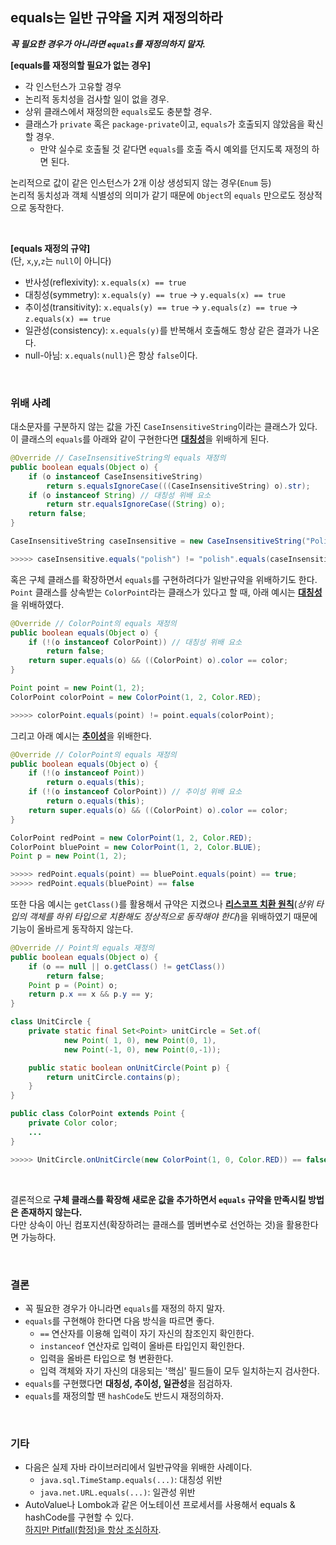 ## equals는 일반 규약을 지켜 재정의하라

***꼭 필요한 경우가 아니라면 `equals`를 재정의하지 말자.***

**[equals를 재정의할 필요가 없는 경우]**

- 각 인스턴스가 고유할 경우
- 논리적 동치성을 검사할 일이 없을 경우.
- 상위 클래스에서 재정의한 `equals`로도 충분할 경우.
- 클래스가 `private` 혹은 `package-private`이고, `equals`가 호출되지 않았음을 확신할 경우.
  - 만약 실수로 호출될 것 같다면 `equals`를 호출 즉시 예외를 던지도록 재정의 하면 된다.

논리적으로 값이 같은 인스턴스가 2개 이상 생성되지 않는 경우(`Enum` 등)  
논리적 동치성과 객체 식별성의 의미가 같기 때문에 `Object`의 `equals` 만으로도 정상적으로 동작한다.

<br>

**[equals 재정의 규약]**  
(단, `x`,`y`,`z`는 `null`이 아니다)

- 반사성(reflexivity): `x.equals(x) == true`
- 대칭성(symmetry): `x.equals(y) == true` → `y.equals(x) == true`
- 추이성(transitivity): `x.equals(y) == true` → `y.equals(z) == true` → `z.equals(x) == true`
- 일관성(consistency): `x.equals(y)`를 반복해서 호출해도 항상 같은 결과가 나온다.
- null-아님: `x.equals(null)`은 항상 `false`이다.

<br>

### 위배 사례

대소문자를 구분하지 않는 값을 가진 `CaseInsensitiveString`이라는 클래스가 있다.  
이 클래스의 `equals`를 아래와 같이 구현한다면 <ins>**대칭성**</ins>을 위배하게 된다.

```java
@Override // CaseInsensitiveString의 equals 재정의
public boolean equals(Object o) {
    if (o instanceof CaseInsensitiveString)
        return s.equalsIgnoreCase(((CaseInsensitiveString) o).str);
    if (o instanceof String) // 대칭성 위배 요소
        return str.equalsIgnoreCase((String) o);
    return false;
}

CaseInsensitiveString caseInsensitive = new CaseInsensitiveString("Polish");

>>>>> caseInsensitive.equals("polish") != "polish".equals(caseInsensitive);
```

혹은 구체 클래스를 확장하면서 `equals`를 구현하려다가 일반규약을 위배하기도 한다.  
`Point` 클래스를 상속받는 `ColorPoint`라는 클래스가 있다고 할 때, 아래 예시는 <ins>**대칭성**</ins>을 위배하였다.

```java
@Override // ColorPoint의 equals 재정의
public boolean equals(Object o) {
    if (!(o instanceof ColorPoint)) // 대칭성 위배 요소
        return false;
    return super.equals(o) && ((ColorPoint) o).color == color;
}

Point point = new Point(1, 2);
ColorPoint colorPoint = new ColorPoint(1, 2, Color.RED);

>>>>> colorPoint.equals(point) != point.equals(colorPoint);
```

그리고 아래 예시는 <ins>**추이성**</ins>을 위배한다.

```java
@Override // ColorPoint의 equals 재정의
public boolean equals(Object o) {
    if (!(o instanceof Point))
        return o.equals(this);
    if (!(o instanceof ColorPoint)) // 추이성 위배 요소
        return o.equals(this);
    return super.equals(o) && ((ColorPoint) o).color == color;
}

ColorPoint redPoint = new ColorPoint(1, 2, Color.RED);
ColorPoint bluePoint = new ColorPoint(1, 2, Color.BLUE);
Point p = new Point(1, 2);

>>>>> redPoint.equals(point) == bluePoint.equals(point) == true;
>>>>> redPoint.equals(bluePoint) == false
```

또한 다음 예시는 `getClass()`를 활용해서 규약은 지켰으나 <ins>**리스코프 치환 원칙**</ins>(*상위 타입의 객체를 하위 타입으로 치환해도 정상적으로 동작해야 한다*)을 위배하였기 때문에 기능이 올바르게 동작하지 않는다.

```java
@Override // Point의 equals 재정의
public boolean equals(Object o) {
    if (o == null || o.getClass() != getClass())
        return false;
    Point p = (Point) o;
    return p.x == x && p.y == y;
}

class UnitCircle {
    private static final Set<Point> unitCircle = Set.of(
            new Point( 1, 0), new Point(0, 1),
            new Point(-1, 0), new Point(0,-1));

    public static boolean onUnitCircle(Point p) {
        return unitCircle.contains(p);
    }
}

public class ColorPoint extends Point {
    private Color color;
    ...
}

>>>>> UnitCircle.onUnitCircle(new ColorPoint(1, 0, Color.RED)) == false;
```

 <br>

결론적으로 **구체 클래스를 확장해 새로운 값을 추가하면서 `equals` 규약을 만족시킬 방법은 존재하지 않는다.**  
다만 상속이 아닌 컴포지션(확장하려는 클래스를 멤버변수로 선언하는 것)을 활용한다면 가능하다.

<br>

### 결론

- 꼭 필요한 경우가 아니라면 `equals`를 재정의 하지 말자.
- `equals`를 구현해야 한다면 다음 방식을 따르면 좋다.
  - `==` 연산자를 이용해 입력이 자기 자신의 참조인지 확인한다.
  - `instanceof` 연산자로 입력이 올바른 타입인지 확인한다.
  - 입력을 올바른 타입으로 형 변환한다.
  - 입력 객체와 자기 자신의 대응되는 '핵심' 필드들이 모두 일치하는지 검사한다.
- `equals`를 구현했다면 **대칭성, 추이성, 일관성**을 점검하자.
- `equals`를 재정의할 땐 `hashCode`도 반드시 재정의하자.

<br>

### 기타

- 다음은 실제 자바 라이브러리에서 일반규약을 위배한 사례이다.
  - `java.sql.TimeStamp.equals(...)`: 대칭성 위반
  - `java.net.URL.equals(...)`: 일관성 위반
- AutoValue나 Lombok과 같은 어노테이션 프로세서를 사용해서 equals & hashCode를 구현할 수 있다.  
  <ins>하지만 [Pitfall(함정)](https://kwonnam.pe.kr/wiki/java/lombok/pitfall)을 항상 조심하자</ins>.
